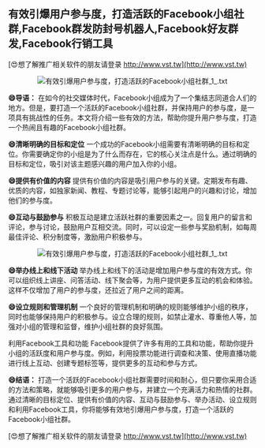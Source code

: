 ## **有效引爆用户参与度，打造活跃的Facebook小组社群,Facebook群发防封号机器人,Facebook好友群发,Facebook行销工具**

[😍想了解推广相关软件的朋友请登录 http://www.vst.tw](http://www.vst.tw)

 <center><img src="https://vst.tw/MP4/tuiguang/png/5.png" alt="有效引爆用户参与度，打造活跃的Facebook小组社群_1_.txt"></center>

**😄导语：**
在如今的社交媒体时代，Facebook小组成为了一个集结志同道合人们的地方。但是，要打造一个活跃的Facebook小组社群，并保持用户的参与度，是一项具有挑战性的任务。本文将介绍一些有效的方法，帮助你提升用户参与度，打造一个热闹且有趣的Facebook小组社群。

**😄清晰明确的目标和定位**
一个成功的Facebook小组需要有清晰明确的目标和定位。你需要确定你的小组是为了什么而存在，它的核心关注点是什么。通过明确的目标和定位，吸引对该主题感兴趣的用户加入你的小组。

**😄提供有价值的内容**
提供有价值的内容是吸引用户参与的关键。定期发布有趣、优质的内容，如独家新闻、教程、专题讨论等，能够引起用户的兴趣和讨论，增加他们的参与度。

**😄互动与鼓励参与**
积极互动是建立活跃社群的重要因素之一。回复用户的留言和评论，参与讨论，鼓励用户互相交流。同时，可以设定一些参与奖励机制，如每周最佳评论、积分制度等，激励用户积极参与。

 <center><img src="https://vst.tw/MP4/tuiguang/png/5.png" alt="有效引爆用户参与度，打造活跃的Facebook小组社群_1_.txt"></center>

**😄举办线上和线下活动**
举办线上和线下的活动是增加用户参与度的有效方式。你可以组织线上讲座、问答活动、线下聚会等，为用户提供更多互动的机会和体验。这样不仅增加了用户的参与度，还拉近了用户之间的距离。

**😄设立规则和管理机制**
一个良好的管理机制和明确的规则能够维护小组的秩序，同时也能够保持用户的积极参与。设立合理的规则，如禁止灌水、尊重他人等，加强对小组的管理和监督，维护小组社群的良好氛围。

利用Facebook工具和功能
Facebook提供了许多有用的工具和功能，帮助你提升小组的活跃度和用户参与度。例如，利用投票功能进行调查和决策、使用直播功能进行线上互动、创建专题标签等，提供更多的互动和参与方式。

**😄结语：**
打造一个活跃的Facebook小组社群需要时间和耐心，但只要你采用合适的方法和策略，就能够吸引更多的用户参与，并建立一个充满活力和热情的社群。通过清晰的目标定位、提供有价值的内容、互动与鼓励参与、举办活动、设立规则和利用Facebook工具，你将能够有效地引爆用户参与度，打造一个活跃的Facebook小组社群。

[😍想了解推广相关软件的朋友请登录 http://www.vst.tw](http://www.vst.tw)



